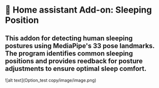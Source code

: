 # 🛌 Home assistant Add-on: Sleeping Position
## This addon for detecting human sleeping postures using MediaPipe's 33 pose landmarks. The program identifies common sleeping positions and provides reedback for posture adjustments to ensure optimal sleep comfort.
![alt text](Option_test copy/image/image.png)